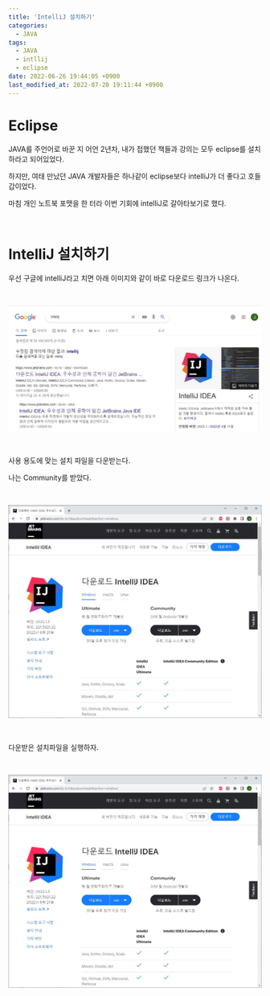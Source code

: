 ```yaml
---
title: 'IntelliJ 설치하기'
categories:
  - JAVA
tags:
  - JAVA
  - intllij
  - eclipse
date: 2022-06-26 19:44:05 +0900
last_modified_at: 2022-07-20 19:11:44 +0900
---
```


# Eclipse

JAVA를 주언어로 바꾼 지 어언 2년차, 내가 접했던 책들과 강의는 모두 eclipse를 설치하라고 되어있었다.

하지만, 여태 만났던 JAVA 개발자들은 하나같이 eclipse보다 intelliJ가 더 좋다고 호들갑이었다.

마침 개인 노트북 포맷을 한 터라 이번 기회에 intelliJ로 갈아타보기로 했다.

<br>

# IntelliJ 설치하기

우선 구글에 intelliJ라고 치면 아래 이미지와 같이 바로 다운로드 링크가 나온다.

<br>

![google_intellij](/images/2022/2022-06-26-IntelliJ_1.google_intellij.JPG)

<br>

사용 용도에 맞는 설치 파일을 다운받는다.

나는 Community를 받았다.

<br>

![Intellij_setup_file](/images/2022/2022-06-26-IntelliJ_2.intellij.JPG)

<br>

다운받은 설치파일을 실행하자.

<br>

![With_tace_option](/images/2022/2022-06-26-IntelliJ_2.intellij.JPG)

